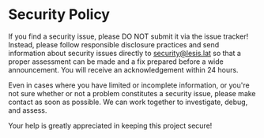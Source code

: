 # Security Policy

If you find a security issue, please DO NOT submit it via the issue tracker! Instead, please follow responsible disclosure practices and send information about security issues directly to [security@lesis.lat](mailto:security@lesis.lat) so that a proper assessment can be made and a fix prepared before a wide announcement. You will receive an acknowledgement within 24 hours.

Even in cases where you have limited or incomplete information, or you're not sure whether or not a problem constitutes a security issue, please make contact as soon as possible. We can work together to investigate, debug, and assess.

Your help is greatly appreciated in keeping this project secure!